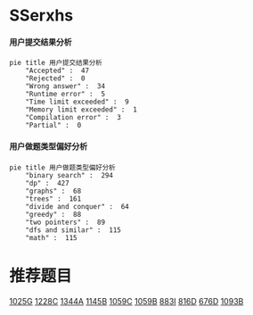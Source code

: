 # SSerxhs

<!-- tabs:start -->



#### **用户提交结果分析**

```mermaid
pie title 用户提交结果分析
    "Accepted" :  47
    "Rejected" :  0
    "Wrong answer" :  34
    "Runtime error" :  5
    "Time limit exceeded" :  9
    "Memory limit exceeded" :  1
    "Compilation error" :  3
    "Partial" :  0
```

#### **用户做题类型偏好分析**

```mermaid
pie title 用户做题类型偏好分析
    "binary search" :  294
    "dp" :  427
    "graphs" :  68
    "trees" :  161
    "divide and conquer" :  64
    "greedy" :  88
    "two pointers" :  89
    "dfs and similar" :  115
    "math" :  115
```



<!-- tabs:end -->
# 推荐题目
[1025G](https://codeforces.com/contest/1025/problem/G)
[1228C](https://codeforces.com/contest/1228/problem/C)
[1344A](https://codeforces.com/contest/1344/problem/A)
[1145B](https://codeforces.com/contest/1145/problem/B)
[1059C](https://codeforces.com/contest/1059/problem/C)
[1059B](https://codeforces.com/contest/1059/problem/B)
[883I](https://codeforces.com/contest/883/problem/I)
[816D](https://codeforces.com/contest/816/problem/D)
[676D](https://codeforces.com/contest/676/problem/D)
[1093B](https://codeforces.com/contest/1093/problem/B)
